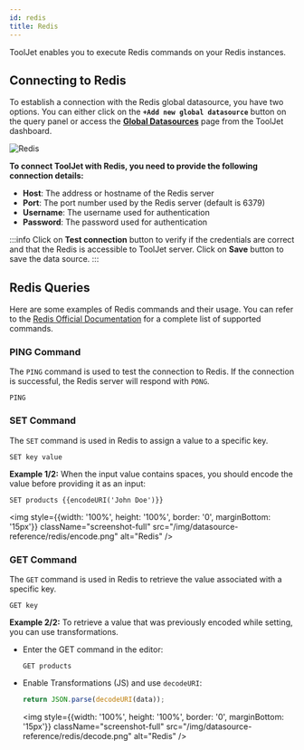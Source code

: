 ```yaml
---
id: redis
title: Redis
---
```


ToolJet enables you to execute Redis commands on your Redis instances.

<div style={{paddingTop:'24px', paddingBottom:'24px'}}>

## Connecting to Redis

To establish a connection with the Redis global datasource, you have two options. You can either click on the **`+Add new global datasource`** button on the query panel or access the **[Global Datasources](/docs/data-sources/overview)** page from the ToolJet dashboard.

<div style={{textAlign: 'center'}}>

<img className="screenshot-full" src="/img/datasource-reference/redis/gdsredis.gif" alt="Redis" />

</div>

**To connect ToolJet with Redis, you need to provide the following connection details:**

- **Host**: The address or hostname of the Redis server
- **Port**: The port number used by the Redis server (default is 6379)
- **Username**: The username used for authentication 
- **Password**: The password used for authentication

:::info
Click on **Test connection** button to verify if the credentials are correct and that the Redis is accessible to ToolJet server. Click on **Save** button to save the data source.
:::

</div>

<div style={{paddingTop:'24px', paddingBottom:'24px'}}>

## Redis Queries

Here are some examples of Redis commands and their usage. You can refer to the [Redis Official Documentation](https://redis.io/commands) for a complete list of supported commands.

### PING Command

The `PING` command is used to test the connection to Redis. If the connection is successful, the Redis server will respond with `PONG`.

```shell
PING
```

### SET Command

The `SET` command is used in Redis to assign a value to a specific key.

```shell
SET key value
```

**Example 1/2:**
When the input value contains spaces, you should encode the value before providing it as an input:

```shell
SET products {{encodeURI('John Doe')}}
```

<div style={{textAlign: 'center'}}>

<img style={{width: '100%', height: '100%', border: '0', marginBottom: '15px'}} className="screenshot-full" src="/img/datasource-reference/redis/encode.png" alt="Redis" />

</div>

### GET Command

The `GET` command is used in Redis to retrieve the value associated with a specific key.

```shell
GET key
```

**Example 2/2:**
To retrieve a value that was previously encoded while setting, you can use transformations. 

- Enter the GET command in the editor:
  ```shell
  GET products
  ```

- Enable Transformations (JS) and use `decodeURI`:
  ```js
  return JSON.parse(decodeURI(data));
  ```

  <div style={{textAlign: 'center'}}>

  <img style={{width: '100%', height: '100%', border: '0', marginBottom: '15px'}} className="screenshot-full" src="/img/datasource-reference/redis/decode.png" alt="Redis" />

  </div>

</div>